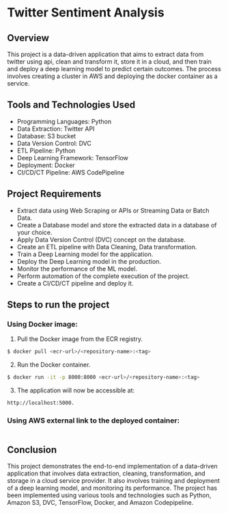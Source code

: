 # Twitter Sentiment Analysis
## Overview

This project is a data-driven application that aims to extract data from twitter using api, clean and transform it, store it in a cloud, and then train and deploy a deep learning model to predict certain outcomes. The process involves creating a cluster in AWS and deploying the docker container as a service.


## Tools and Technologies Used

-	Programming Languages: Python
-	Data Extraction: Twitter API
-	Database: S3 bucket
-	Data Version Control: DVC
-	ETL Pipeline: Python
-	Deep Learning Framework: TensorFlow
-	Deployment: Docker
-	CI/CD/CT Pipeline: AWS CodePipeline

## Project Requirements

-	Extract data using Web Scraping or APIs or Streaming Data or Batch Data.
-	Create a Database model and store the extracted data in a database of your choice.
-	Apply Data Version Control (DVC) concept on the database.
-	Create an ETL pipeline with Data Cleaning, Data transformation.
-	Train a Deep Learning model for the application.
-	Deploy the Deep Learning model in the production.
-	Monitor the performance of the ML model.
-	Perform automation of the complete execution of the project.
-	Create a CI/CD/CT pipeline and deploy it.

## Steps to run the project

### Using Docker image:

1.	Pull the Docker image from the ECR registry.

```sh
$ docker pull <ecr-url>/<repository-name>:<tag> 
```

2. Run the Docker container.

```sh
$ docker run -it -p 8000:8000 <ecr-url>/<repository-name>:<tag>
```

3.	The application will now be accessible at:


```sh
http://localhost:5000.
```

### Using AWS external link to the deployed container:

```sh

```

## Conclusion

This project demonstrates the end-to-end implementation of a data-driven application that involves data extraction, cleaning, transformation, and storage in a cloud service provider. It also involves training and deployment of a deep learning model, and monitoring its performance. The project has been implemented using various tools and technologies such as Python, Amazon S3, DVC, TensorFlow, Docker, and Amazon Codepipeline.
